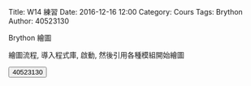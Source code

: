 Title: W14 練習
Date: 2016-12-16 12:00
Category: Cours
Tags: Brython
Author: 40523130

Brython 繪圖

<!-- PELICAN_END_SUMMARY -->

繪圖流程, 導入程式庫, 啟動, 然後引用各種模組開始繪圖

<!-- 導入 FileSaver -->

<script type="text/javascript" src="./../FileSaver.min.js"></script>

<!-- 導入 Brython 標準程式庫 -->

<script type="text/javascript" 
    src="https://cdn.rawgit.com/brython-dev/brython/master/www/src/brython_dist.js">
</script>

<!-- 啟動 Brython -->

<script>
window.onload=function(){
brython(1);
}
</script>

<!-- ch01 基本的列印與輸入函式 -->
<script type="text/python3">
from browser import document
from browser import alert
 
def get_input(ev):
    the_input= input("上課不要玩手機")
    alert("輸入為:"+str(the_input))
 
document['ch01'].bind('click',get_input)
</script>
<button id="ch01">40523130</button>
</script>

<pre class="brush: python">
<script type="text/python3">
from browser import document
from browser import alert
 
def get_input(ev):
    the_input= input("上課不要玩手機")
    alert("輸入為:"+str(the_input))
 
document['ch01'].bind('click',get_input)
</script>
</pre>